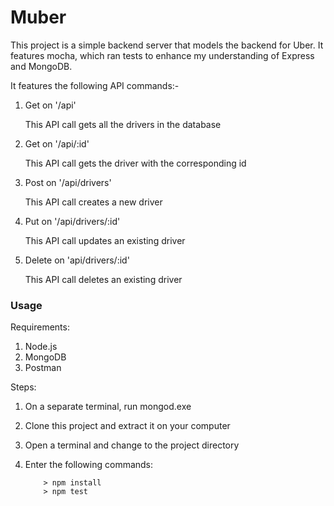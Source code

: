 # Muber

This project is a simple backend server that models the backend for Uber. 
It features mocha, which ran tests to enhance my understanding of Express and MongoDB.

It features the following API commands:-

1. Get on '/api'

	This API call gets all the drivers in the database
2. Get on '/api/:id'

	This API call gets the driver with the corresponding id
3. Post on '/api/drivers'
	
	This API call creates a new driver
4. Put on '/api/drivers/:id'

	This API call updates an existing driver
5. Delete on 'api/drivers/:id'

	This API call deletes an existing driver



### Usage ###

Requirements: 

1. Node.js
2. MongoDB
3. Postman

Steps:

1. On a separate terminal, run mongod.exe
2. Clone this project and extract it on your computer
3. Open a terminal and change to the project directory
4. Enter the following commands:

	```
		> npm install
		> npm test
	```
